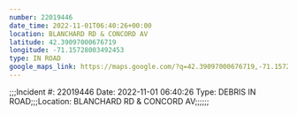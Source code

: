 ```yaml
---
number: 22019446
date_time: 2022-11-01T06:40:26+00:00
location: BLANCHARD RD & CONCORD AV
latitude: 42.39097000676719
longitude: -71.15728003492453
type: IN ROAD
google_maps_link: https://maps.google.com/?q=42.39097000676719,-71.15728003492453
---
```


;;;Incident #: 22019446   Date: 2022-11-01 06:40:26   Type: DEBRIS IN ROAD;;;Location: BLANCHARD RD & CONCORD AV;;;;;;
